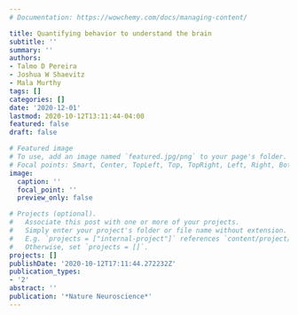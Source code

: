```yaml
---
# Documentation: https://wowchemy.com/docs/managing-content/

title: Quantifying behavior to understand the brain
subtitle: ''
summary: ''
authors:
- Talmo D Pereira
- Joshua W Shaevitz
- Mala Murthy
tags: []
categories: []
date: '2020-12-01'
lastmod: 2020-10-12T13:11:44-04:00
featured: false
draft: false

# Featured image
# To use, add an image named `featured.jpg/png` to your page's folder.
# Focal points: Smart, Center, TopLeft, Top, TopRight, Left, Right, BottomLeft, Bottom, BottomRight.
image:
  caption: ''
  focal_point: ''
  preview_only: false

# Projects (optional).
#   Associate this post with one or more of your projects.
#   Simply enter your project's folder or file name without extension.
#   E.g. `projects = ["internal-project"]` references `content/project/deep-learning/index.md`.
#   Otherwise, set `projects = []`.
projects: []
publishDate: '2020-10-12T17:11:44.272232Z'
publication_types:
- '2'
abstract: ''
publication: '*Nature Neuroscience*'
---
```

